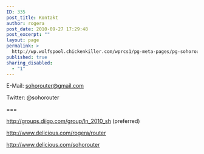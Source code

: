 ```yaml
---
ID: 335
post_title: Kontakt
author: rogera
post_date: 2010-09-27 17:29:48
post_excerpt: ""
layout: page
permalink: >
  http://wp.wolfspool.chickenkiller.com/wprcs1/pg-meta-pages/pg-sohorouter/kontakt-2-2/
published: true
sharing_disabled:
  - "1"
---
```

E-Mail: sohorouter@gmail.com

Twitter: @sohorouter

===

<a href="http://groups.diigo.com/group/ln_2010_sh">http://groups.diigo.com/group/ln_2010_sh</a> (preferred)

<a href="http://www.delicious.com/rogera/router">http://www.delicious.com/rogera/router</a>

<a href="http://www.delicious.com/sohorouter">http://www.delicious.com/sohorouter</a>